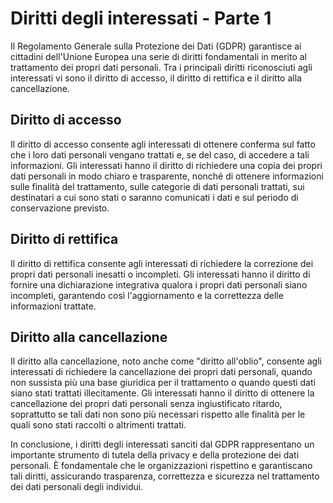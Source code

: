 # Diritti degli interessati - Parte 1

Il Regolamento Generale sulla Protezione dei Dati (GDPR) garantisce ai cittadini dell'Unione Europea una serie di diritti fondamentali in merito al trattamento dei propri dati personali. Tra i principali diritti riconosciuti agli interessati vi sono il diritto di accesso, il diritto di rettifica e il diritto alla cancellazione.

## Diritto di accesso

Il diritto di accesso consente agli interessati di ottenere conferma sul fatto che i loro dati personali vengano trattati e, se del caso, di accedere a tali informazioni. Gli interessati hanno il diritto di richiedere una copia dei propri dati personali in modo chiaro e trasparente, nonché di ottenere informazioni sulle finalità del trattamento, sulle categorie di dati personali trattati, sui destinatari a cui sono stati o saranno comunicati i dati e sul periodo di conservazione previsto.

## Diritto di rettifica

Il diritto di rettifica consente agli interessati di richiedere la correzione dei propri dati personali inesatti o incompleti. Gli interessati hanno il diritto di fornire una dichiarazione integrativa qualora i propri dati personali siano incompleti, garantendo così l'aggiornamento e la correttezza delle informazioni trattate.

## Diritto alla cancellazione

Il diritto alla cancellazione, noto anche come "diritto all'oblio", consente agli interessati di richiedere la cancellazione dei propri dati personali, quando non sussista più una base giuridica per il trattamento o quando questi dati siano stati trattati illecitamente. Gli interessati hanno il diritto di ottenere la cancellazione dei propri dati personali senza ingiustificato ritardo, soprattutto se tali dati non sono più necessari rispetto alle finalità per le quali sono stati raccolti o altrimenti trattati.

In conclusione, i diritti degli interessati sanciti dal GDPR rappresentano un importante strumento di tutela della privacy e della protezione dei dati personali. È fondamentale che le organizzazioni rispettino e garantiscano tali diritti, assicurando trasparenza, correttezza e sicurezza nel trattamento dei dati personali degli individui.